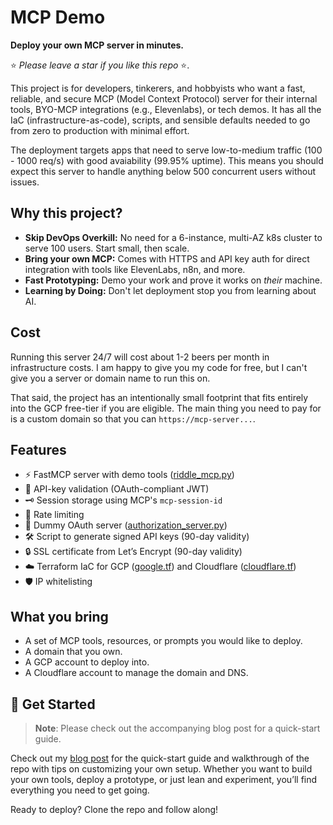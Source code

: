 # MCP Demo

**Deploy your own MCP server in minutes.**

⭐ _Please leave a star if you like this repo_ ⭐.

This project is for developers, tinkerers, and hobbyists who want a fast,
reliable, and secure MCP (Model Context Protocol) server for their internal
tools, BYO-MCP integrations (e.g., Elevenlabs), or tech demos. It has
all the IaC (infrastructure-as-code), scripts, and sensible defaults needed to
go from zero to production with minimal effort.

The deployment targets apps that need to serve low-to-medium traffic (100 - 1000
req/s) with good avaiability (99.95% uptime). This means you should expect this
server to handle anything below 500 concurrent users without issues.

## Why this project?

- **Skip DevOps Overkill:** No need for a 6-instance, multi-AZ k8s cluster to serve 100 users. Start small, then scale.
- **Bring your own MCP:** Comes with HTTPS and API key auth for direct integration
  with tools like ElevenLabs, n8n, and more.
- **Fast Prototyping:** Demo your work and prove it works on *their* machine.
- **Learning by Doing:** Don't let deployment stop you from learning about AI.

## Cost

Running this server 24/7 will cost about 1-2 beers per month in infrastructure
costs. I am happy to give you my code for free, but I can't give you a server
or domain name to run this on.

That said, the project has an intentionally small footprint that fits entirely
into the GCP free-tier if you are eligible. The main thing you need to pay for
is a custom domain so that you can `https://mcp-server...`.

## Features

- ⚡ FastMCP server with demo tools ([riddle_mcp.py](src/services/riddle_mcp.py))
- 🔑 API-key validation (OAuth-compliant JWT)
- 🗝️ Session storage using MCP's `mcp-session-id`
- 🚦 Rate limiting
- 🧪 Dummy OAuth server ([authorization_server.py](src/services/authorization_server.py))
- 🛠️ Script to generate signed API keys (90-day validity)
- 🔒 SSL certificate from Let’s Encrypt (90-day validity)
- ☁️ Terraform IaC for GCP ([google.tf](infra/google.tf)) and Cloudflare ([cloudflare.tf](infra/cloudflare.tf))
- 🛡️ IP whitelisting

## What you bring

- A set of MCP tools, resources, or prompts you would like to deploy.
- A domain that you own.
- A GCP account to deploy into.
- A Cloudflare account to manage the domain and DNS.

## 🚀 Get Started

> **Note**: Please check out the accompanying blog post for a quick-start guide.

Check out my [blog post](#) for the quick-start guide and walkthrough of
the repo with tips on customizing your own setup. Whether you want to build your
own tools, deploy a prototype, or just lean and experiment, you’ll find
everything you need to get going.


Ready to deploy? Clone the repo and follow along!
